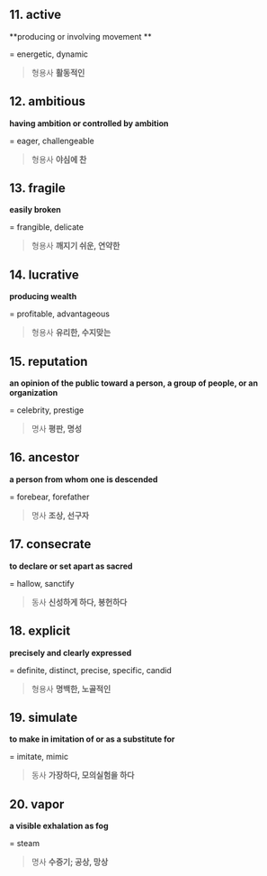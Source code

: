 ## 11. active

**producing or involving movement **

= energetic, dynamic

> 형용사 **활동적인**

## 12. ambitious

**having ambition or controlled by ambition**

= eager, challengeable

> 형용사 **야심에 찬**

## 13. fragile

**easily broken**

= frangible, delicate

> 형용사 **깨지기 쉬운, 연약한**

## 14. lucrative

**producing wealth**

= profitable, advantageous

> 형용사 **유리한, 수지맞는**

## 15. reputation

**an opinion of the public toward a person, a group of people, or an organization**

= celebrity, prestige

> 명사 **평판, 명성**

## 16. ancestor

**a person from whom one is descended**

= forebear, forefather

> 명사 **조상, 선구자**

## 17. consecrate

**to declare or set apart as sacred**

= hallow, sanctify

> 동사 **신성하게 하다, 봉헌하다**

## 18. explicit

**precisely and clearly expressed**

= definite, distinct, precise, specific, candid

> 형용사 **명백한, 노골적인**

## 19. simulate

**to make in imitation of or as a substitute for**

= imitate, mimic

> 동사 **가장하다, 모의실험을 하다**

## 20. vapor

**a visible exhalation as fog**

= steam

> 명사 **수증기; 공상, 망상**
